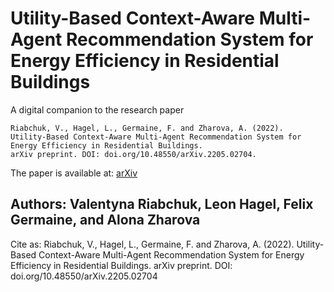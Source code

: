 # Utility-Based Context-Aware Multi-Agent Recommendation System for Energy Efficiency in Residential Buildings
A digital companion to the research paper 

```
Riabchuk, V., Hagel, L., Germaine, F. and Zharova, A. (2022). 
Utility-Based Context-Aware Multi-Agent Recommendation System for Energy Efficiency in Residential Buildings. 
arXiv preprint. DOI: doi.org/10.48550/arXiv.2205.02704.
```
The paper is available at: [arXiv](https://doi.org/10.48550/arXiv.2205.02704)

## Authors: Valentyna Riabchuk, Leon Hagel, Felix Germaine, and Alona Zharova

Cite as: 
Riabchuk, V., Hagel, L., Germaine, F. and Zharova, A. (2022). Utility-Based Context-Aware Multi-Agent Recommendation System for Energy Efficiency in Residential Buildings. arXiv preprint. DOI: doi.org/10.48550/arXiv.2205.02704
